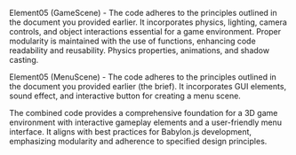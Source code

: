 Element05 (GameScene) - The code adheres to the principles outlined in the document you provided earlier. It incorporates physics, lighting, camera controls, and object interactions essential for a game environment. Proper modularity is maintained with the use of functions, enhancing code readability and reusability. Physics properties, animations, and shadow casting. 

Element05 (MenuScene) - The code adheres to the principles outlined in the document you provided earlier (the brief). It incorporates GUI elements, sound effect, and interactive button for creating a menu scene.

The combined code provides a comprehensive foundation for a 3D game environment with interactive gameplay elements and a user-friendly menu interface. It aligns with best practices for Babylon.js development, emphasizing modularity and adherence to specified design principles.